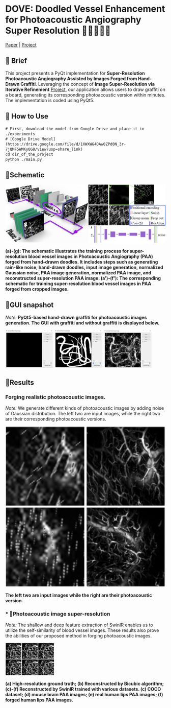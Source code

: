 # DOVE: Doodled Vessel Enhancement for Photoacoustic Angiography Super Resolution 🚀🚀🚀🚀🚀


[Paper]( ) | [Project](https://github.com/yuanzhengthu/handDrawnPAAImages)

## 🚀 Brief
This project presents a PyQt implementation for **Super-Resolution Photoacoustic Angiography Assisted by Images Forged from Hand-Drawn Graffiti**. 
Leveraging the concept of **Image Super-Resolution via Iterative Refinement** [Project](https://iterative-refinement.github.io/), 
our application allows users to draw graffiti on a board, generating its corresponding photoacoustic version within minutes. 
The implementation is coded using PyQt5.

## 🚀 How to Use


```
# First, download the model from Google Drive and place it in ./experiments
# [Google Drive Model](https://drive.google.com/file/d/1XWXWG4DAw0ZPd0N_3r-7jQMF5WMKyOG0/view?usp=share_link)
cd dir_of_the_project
python ./main.py

```
## 🚀Schematic
<img src="./readme/fig000.png" alt="show" style="zoom:50%;" /> 

**(a)-(g): The schematic illustrates the training process for super-resolution blood vessel images in Photoacoustic Angiography (PAA) forged from hand-drawn doodles. It includes steps such as generating rain-like noise, hand-drawn doodles, input image generation, normalized Gaussian noise, PAA image generation, normalized PAA image, and reconstructed super-resolution PAA image. (a')-(f'): The corresponding schematic for training super-resolution blood vessel images in PAA forged from cropped images.**

## 🚀GUI snapshot
*Note:* **PyQt5-based hand-drawn graffiti for photoacoustic images generation. The GUI with graffiti and without graffiti is displayed below.**

<img src="./readme/fig00.png" alt="show" style="zoom:50%;" /> 
<img src="./readme/fig01.png" alt="show" style="zoom:50%;" /> 
<img src="./readme/fig02.png" alt="show" style="zoom:50%;" />

## 🚀Results
### Forging realistic photoacoustic images.
*Note:* We generate different kinds of photoacoustic images by adding noise of Gaussian distribution. 
The left two are input images, while the right two are their corresponding photoacoustic versions.


<img src="./readme/fig1.png" alt="show" style="zoom:200%;" /> 

**The left two are input images while the right are their photoacoustic version.**

### * 🚀Photoacoustic image super-resolution
*Note:* The shallow and deep feature extraction of SwinIR enables us to utilize the self-similarity of blood vessel images.
These results also prove the abilities of our proposed method in forging photoacoustic images.

<img src="./readme/fig2.png" alt="show" style="zoom:51%;" /> 

**(a) High-resolution ground truth; (b) Reconstructed by Bicubic algorithm; (c)-(f) Reconstructed by SwinIR trained with various datasets. (c) COCO dataset; (d) mouse brain PAA images; (e) real human lips PAA images; (f) forged human lips PAA images.**
